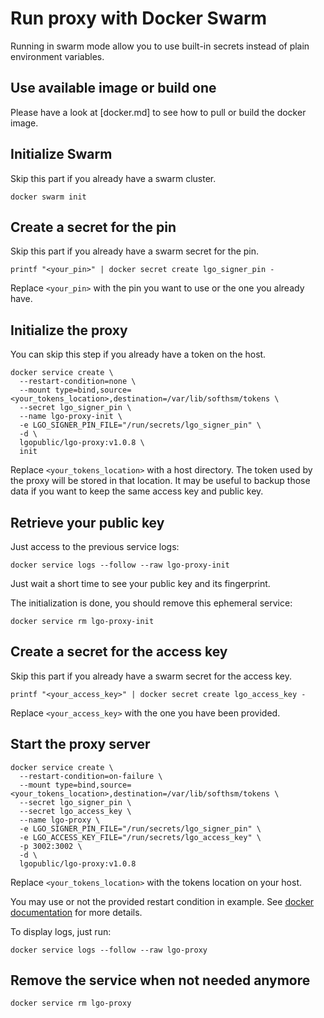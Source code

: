 # Run proxy with Docker Swarm

Running in swarm mode allow you to use built-in secrets instead of plain environment variables.

## Use available image or build one

Please have a look at [docker.md] to see how to pull or build the docker image.

## Initialize Swarm

Skip this part if you already have a swarm cluster.

```
docker swarm init
```

## Create a secret for the pin

Skip this part if you already have a swarm secret for the pin.

```
printf "<your_pin>" | docker secret create lgo_signer_pin -
```

Replace `<your_pin>` with the pin you want to use or the one you already have.

## Initialize the proxy

You can skip this step if you already have a token on the host.

```
docker service create \
  --restart-condition=none \
  --mount type=bind,source=<your_tokens_location>,destination=/var/lib/softhsm/tokens \
  --secret lgo_signer_pin \
  --name lgo-proxy-init \
  -e LGO_SIGNER_PIN_FILE="/run/secrets/lgo_signer_pin" \
  -d \
  lgopublic/lgo-proxy:v1.0.8 \
  init
```

Replace `<your_tokens_location>` with a host directory.
The token used by the proxy will be stored in that location.
It may be useful to backup those data if you want to keep the same access key and public key.

## Retrieve your public key

Just access to the previous service logs:

```
docker service logs --follow --raw lgo-proxy-init
```

Just wait a short time to see your public key and its fingerprint.

The initialization is done, you should remove this ephemeral service:

```
docker service rm lgo-proxy-init
```

## Create a secret for the access key

Skip this part if you already have a swarm secret for the access key.

```
printf "<your_access_key>" | docker secret create lgo_access_key -
```

Replace `<your_access_key>` with the one you have been provided.

## Start the proxy server

```
docker service create \
  --restart-condition=on-failure \
  --mount type=bind,source=<your_tokens_location>,destination=/var/lib/softhsm/tokens \
  --secret lgo_signer_pin \
  --secret lgo_access_key \
  --name lgo-proxy \
  -e LGO_SIGNER_PIN_FILE="/run/secrets/lgo_signer_pin" \
  -e LGO_ACCESS_KEY_FILE="/run/secrets/lgo_access_key" \
  -p 3002:3002 \
  -d \
  lgopublic/lgo-proxy:v1.0.8
```

Replace `<your_tokens_location>` with the tokens location on your host.

You may use or not the provided restart condition in example.
See [docker documentation](https://docs.docker.com/engine/reference/commandline/service_create) for more details.

To display logs, just run:

```
docker service logs --follow --raw lgo-proxy
```

## Remove the service when not needed anymore

```
docker service rm lgo-proxy
```
